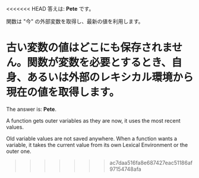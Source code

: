 <<<<<<< HEAD
答えは: **Pete** です。

関数は "今" の外部変数を取得し、最新の値を利用します。

古い変数の値はどこにも保存されません。関数が変数を必要とするとき、自身、あるいは外部のレキシカル環境から現在の値を取得します。
=======
The answer is: **Pete**.

A function gets outer variables as they are now, it uses the most recent values.

Old variable values are not saved anywhere. When a function wants a variable, it takes the current value from its own Lexical Environment or the outer one.
>>>>>>> ac7daa516fa8e687427eac51186af97154748afa
